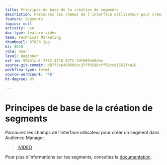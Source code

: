```yaml
---
title: Principes de base de la création de segments
description: Parcourez les champs de l’interface utilisateur pour créer un segment dans Audience Manager.
feature: Segments
topics: null
activity: use
doc-type: feature video
team: Technical Marketing
thumbnail: 37056.jpg
kt: 5820
role: User
level: Beginner
exl-id: 594b1caf-2752-4710-8272-2df669eb8dbe
source-git-commit: d87f5c6468600cc35ff059bcff98cc81552f4a10
workflow-type: tm+mt
source-wordcount: '48'
ht-degree: 0%

---
```


# Principes de base de la création de segments

Parcourez les champs de l’interface utilisateur pour créer un segment dans Audience Manager.

>[!VIDEO](https://video.tv.adobe.com/v/326724/?quality=12&learn=on&captions=fre_fr)

Pour plus d’informations sur les segments, consultez la [documentation](https://experienceleague.adobe.com/docs/audience-manager/user-guide/features/segments/segments-purpose.html?lang=fr).
